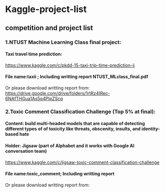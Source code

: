 # Kaggle-project-list

## competition and project list

### 1.NTUST Machine Learning Class final project:
#### Taxi travel time prediction:
https://www.kaggle.com/c/pkdd-15-taxi-trip-time-prediction-ii</br>
#### File name:taxii ; Including writting report NTUST_MLclass_final.pdf
Or please download writting report from: https://drive.google.com/drive/folders/1rtRz4IRec-6NAfTHGua1As5q4PIpZScq

### 2.Toxic Comment Classification Challenge (Top 5% at final):
#### Content: build multi-headed models that are capable of detecting different types of of toxicity like threats, obscenity, insults, and identity-based hate
#### Holder: Jigsaw (part of Alphabet and it works with Google AI conversation team)
https://www.kaggle.com/c/jigsaw-toxic-comment-classification-challenge</br>

#### File name:toxic_comment; Including writting report 

Or please download writting report from:  
